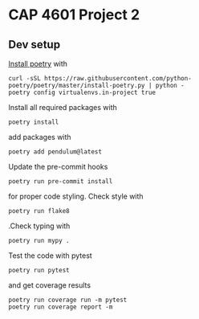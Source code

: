 # CAP 4601 Project 2

## Dev setup

[Install poetry](https://github.com/python-poetry/poetry) with

```console
curl -sSL https://raw.githubusercontent.com/python-poetry/poetry/master/install-poetry.py | python -
poetry config virtualenvs.in-project true
```

Install all required packages with

```console
poetry install
```

add packages with

```console
poetry add pendulum@latest
```

Update the pre-commit hooks

```console
poetry run pre-commit install
```

for proper code styling. Check style with

```console
poetry run flake8
```

.Check typing with

```console
poetry run mypy .
```

Test the code with pytest

```console
poetry run pytest
```

and get coverage results

```console
poetry run coverage run -m pytest
poetry run coverage report -m
```
